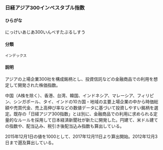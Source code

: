 <div style="display:none;">

## [あ行](securities-terms?id=あ行)
## [か行](securities-terms?id=か行)
## [さ行](securities-terms?id=さ行)
## [た行](securities-terms?id=た行)
## [な行](securities-terms?id=な行)

</div>

### 日経アジア300インベスタブル指数

#### ひらがな

にっけいあじあ300いんべすたぶるしすう

#### 分類

`インデックス`

#### 説明

アジアの上場企業300社を構成銘柄とし、投資信託などの金融商品での利用を想定して開発された株価指数。
 
中国（A株を除く）、香港、台湾、韓国、インドネシア、マレーシア、フィリピン、シンガポール、タイ、インドの10カ国・地域の主要上場企業の中から時価総額や売買代金、売上高伸び率などの数値データに基づいて投資しやすい銘柄を選定。既存の「日経アジア300指数」とは別に、金融商品での利用に求められる定量的なルールを採用して日本経済新聞社が新たに開発した。円建て、米ドル建ての指数や、配当込み、税引き後配当込み指数も算出している。
 
2015年12月1日の値を1000として、2017年12月11日より算出開始。2012年12月3日まで遡及算出している。

<div style="display:none;">

## [は行](securities-terms?id=は行)
## [ま行](securities-terms?id=ま行)
## [や行](securities-terms?id=や行)
## [ら行](securities-terms?id=ら行)
## [わ行](securities-terms?id=わ行)
## [英数字・記号](securities-terms?id=英数字・記号)

</div>

